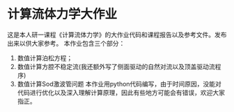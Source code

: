 # 计算流体力学大作业
这是本人研一课程《计算流体力学》的大作业代码和课程报告以及参考文件。发布出来以供大家参考。
本作业包含三个部分：
1. 数值计算泊松方程；
2. 数值计算方腔不稳定流(我还额外写了侧面驱动的自然对流以及顶盖驱动流程序)
3. 数值计算Sod激波管问题
本作业用python代码编写，由于时间原因，没能对代码进行优化以及深入理解计算原理，因此有些地方可能会有错误，欢迎大家指正。
